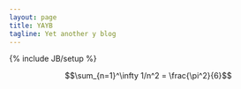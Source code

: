 ```yaml
---
layout: page
title: YAYB
tagline: Yet another y blog
---
```

{% include JB/setup %}

<span>$$\sum_{n=1}^\infty 1/n^2 = \frac{\pi^2}{6}$$</span>



